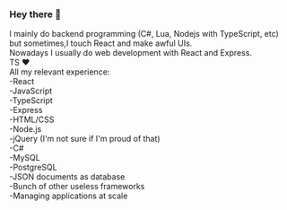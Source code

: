### Hey there 👋
I mainly do backend programming (C#, Lua, Nodejs with TypeScript, etc) but sometimes,I touch React and make awful UIs. <br>
Nowadays I usually do web development with React and Express. <br>
TS ❤ <br>
All my relevant experience: <br>
-React <br>
-JavaScript <br>
-TypeScript <br>
-Express <br>
-HTML/CSS <br>
-Node.js <br>
-jQuery (I'm not sure if I'm proud of that) <br>
-C# <br>
-MySQL <br>
-PostgreSQL <br>
-JSON documents as database <br>
-Bunch of other useless frameworks <br>
-Managing applications at scale <br>
